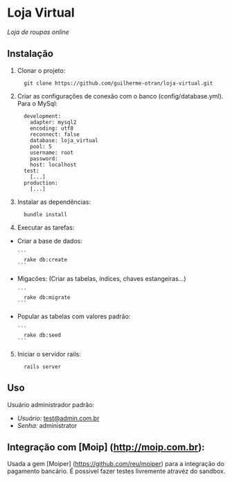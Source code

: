 # Loja Virtual
*Loja de roupas online*


## Instalação
1. Clonar o projeto:

    ```
      git clone https://github.com/guilherme-otran/loja-virtual.git
    ```
    
2. Criar as configurações de conexão com o banco (config/database.yml). Para o MySql:

    ```
      development:
        adapter: mysql2
        encoding: utf8
        reconnect: false
        database: loja_virtual
        pool: 5
        username: root
        password: 
        host: localhost
      test:
        [...]
      production:
        [...]
    ```

3. Instalar as dependências:

    ```
      bundle install
    ```
    
4. Executar as tarefas:
  * Criar a base de dados:

        ```
          rake db:create
        ```
  * Migacões: (Criar as tabelas, índices, chaves estangeiras...)

        ```
          rake db:migrate
        ```  
  * Popular as tabelas com valores padrão:

        ```
          rake db:seed
        ```

5. Iniciar o servidor rails:

    ```
      rails server
    ```

## Uso
Usuário administrador padrão:

  * *Usuário:* test@admin.com.br
  * *Senha:* administrator

## Integração com [Moip] (http://moip.com.br):
  Usada a gem [Moiper] (https://github.com/reu/moiper) para a integração do pagamento bancário. É possivel fazer testes livremente atravéz do sandbox.
